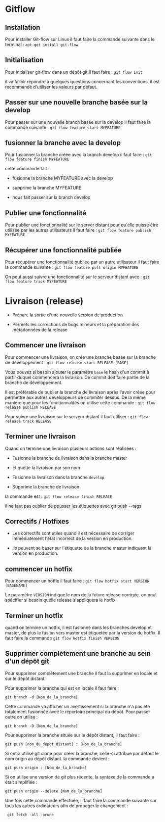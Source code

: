 # Gitflow

## Installation

Pour installer Git-flow sur Linux il faut faire la commande suivante dans le terminal : `apt-get install git-flow`

## Initialisation

Pour initialiser git-flow dans un dépôt git il faut faire : `git flow init`

il va falloir répondre à quelques questions concernant les conventions, il est recommandé d'utiliser les valeurs par défaut.

## Passer sur une nouvelle branche basée sur la develop

Pour passer sur une nouvelle branch basée sur la develop il faut faire la commande suivante : `git flow feature start MYFEATURE`

## fusionner la branche avec la develop

Pour fusionner la branche créée avec la branch develop il faut faire : `git flow feature finish MYFEATURE`

cette commande fait :

* fusionne la branche MYFEATURE avec la develop

* supprime la branche MYFEATURE

* nous fait passer sur la branch develop

## Publier une fonctionnalité 

Pour publier une fonctionnalité sur le server distant pour qu'elle puisse être utilisée par les autres utilisateurs il faut faire : 
`git flow feature publish MYFEATURE`

## Récupérer une fonctionnalité publiée 

Pour récupérer une fonctionnalité publiée par un autre utilisateur il faut faire la commande suivante :
`git flow feature pull origin MYFEATURE`

On peut aussi suivre une fonctionnalité sur le serveur distant avec : `git flow feature track MYFEATURE`

# Livraison (release)

* Prépare la sortie d'une nouvelle version de production

* Permets les corrections de bugs mineurs et la préparation des métadonnées de la release

## Commencer une livraison 

Pour commencer une livraison, on crée une branche basée sur la branche de développement : `git flow release start RELEASE [BASE]`

Vous pouvez si besoin ajouter le paramètre `base` le hash d'un commit à partir duquel commencera la livraison. Ce commit doit faire partie de la branche de développement.

Il est préférable de publier la branche de livraison après l'avoir créée pour permettre aux autres développeurs de commiter dessus. De la même manière que pour les fonctionnalités on utilise cette commande : `git flow release publish RELEASE`

Pour suivre une livraison sur le serveur distant il faut utiliser : 
`git flow release track RELEASE`

## Terminer une livraison

Quand on termine une livraison plusieurs actions sont réalisées : 

* Fusionne la branche de livraison dans la branche master

* Etiquette la livraison par son nom 

* Fusionne la livraison dans la branche `develop`

* Supprime la branche de livraison

la commande est : `git flow release finish RELEASE`

il ne faut pas oublier de pousser les étiquettes avec git push --tags

## Correctifs / Hotfixes

* Les correctifs sont utiles quand il est nécessaire de corriger immédiatement l'état incorrect de la version en production.

* Ils peuvent se baser sur l'étiquette de la branche master indiquant la version en production.

## commencer un hotfix 

Pour commencer un hotfix il faut faire : `git flow hotfix start VERSION [BASENAME]`

Le paramètre `VERSION` indique le nom de la future release corrigée. on peut spécifier si besoin quelle release s'appliquera le hotfix

## Terminer un hotfix 

quand on termine un hotfix, il est fusionné dans les branches develop et master, de plus la fusion vers master est étiquetée par la version du hotfix. Il faut faire la commande `git flow hotfix finish VERSION `

## Supprimer complètement une branche au sein d'un dépôt git

Pour supprimer complètement une branche il faut la supprimer en locale et sur le dépôt distant.

Pour supprimer la branche qui est en locale il faut faire :
```
git branch -d [Nom_de_la_branche]
```

Cette commande va afficher un avertissement si la branche n'a pas été totalement fusionnée avec le répertoire principal du dépôt. Pour passer outre on utilise :
```
git branch -D [Nom_de_la_branche]
```

Pour supprimer la branche située sur le dépôt distant, il faut faire : 
```
git push [nom_du_dépot_distant] : [Nom_de_la_branche]
```

Si ont à utilisé git clone pour créer la branche, celle-ci attribue par défaut le nom origin au dépôt distant. la commande devient :
```
git push origin : [Nom_de_la_branche]
```

Si on utilise une version de git plus récente, la syntaxe de la commande a était simplifiée : 
```
git push origin --delete [Nom_de_la_branche]
```

Une fois cette commande effectuée, il faut faire la commande suivante sur tous les autres ordinateurs afin de propager le changement : 
```
 git fetch -all -prune
```